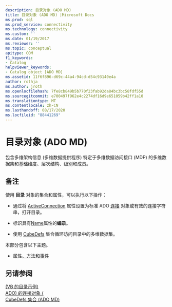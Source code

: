 ```yaml
---
description: 目录对象 (ADO MD)
title: 目录对象 (ADO MD) |Microsoft Docs
ms.prod: sql
ms.prod_service: connectivity
ms.technology: connectivity
ms.custom: ''
ms.date: 01/19/2017
ms.reviewer: ''
ms.topic: conceptual
apitype: COM
f1_keywords:
- Catalog
helpviewer_keywords:
- Catalog object [ADO MD]
ms.assetid: 11f6f896-d69c-44a4-94cd-d54c93140e4a
author: rothja
ms.author: jroth
ms.openlocfilehash: 7fe8cb849b5b770f23fab92da84bc3bc58fdf55d
ms.sourcegitcommit: e700497f962e4c2274df16d9e651059b42ff1a10
ms.translationtype: MT
ms.contentlocale: zh-CN
ms.lasthandoff: 08/17/2020
ms.locfileid: "88441269"
---
```

# <a name="catalog-object-ado-md"></a>目录对象 (ADO MD)
包含多维架构信息 (多维数据提供程序) 特定于多维数据访问接口 (MDP) 的多维数据集和基础维度、层次结构、级别和成员。  
  
## <a name="remarks"></a>备注  
 使用 **目录** 对象的集合和属性，可以执行以下操作：  
  
-   通过将 [ActiveConnection](../../../ado/reference/ado-md-api/activeconnection-property-ado-md.md) 属性设置为标准 ADO [连接](../../../ado/reference/ado-api/connection-object-ado.md) 对象或有效的连接字符串，打开目录。  
  
-   标识具有[Name](../../../ado/reference/ado-md-api/name-property-ado-md.md)属性的**编录**。  
  
-   使用 [CubeDefs](../../../ado/reference/ado-md-api/cubedefs-collection-ado-md.md) 集合循环访问目录中的多维数据集。  
  
 本部分包含以下主题。  
  
-   [属性、方法和事件](../../../ado/reference/ado-md-api/catalog-object-properties-methods-and-events-ado-md.md)  
  
## <a name="see-also"></a>另请参阅  
 [ (VB 的目录示例) ](../../../ado/reference/ado-md-api/catalog-example-vb.md)   
 [ADO) 的连接对象 (](../../../ado/reference/ado-api/connection-object-ado.md)   
 [CubeDefs 集合 (ADO MD)](../../../ado/reference/ado-md-api/cubedefs-collection-ado-md.md)
